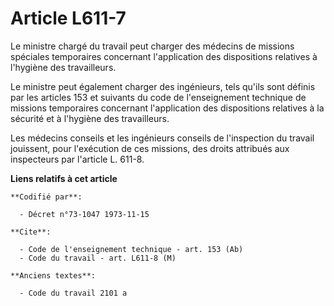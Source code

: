 # Article L611-7

Le ministre chargé du travail peut charger des médecins de missions spéciales temporaires concernant l'application des
dispositions relatives à l'hygiène des travailleurs.

Le ministre peut également charger des ingénieurs, tels qu'ils sont définis par les articles 153 et suivants du code de
l'enseignement technique de missions temporaires concernant l'application des dispositions relatives à la sécurité et à
l'hygiène des travailleurs.

Les médecins conseils et les ingénieurs conseils de l'inspection du travail jouissent, pour l'exécution de ces missions, des
droits attribués aux inspecteurs par l'article L. 611-8.

**Liens relatifs à cet article**

	**Codifié par**:

	  - Décret n°73-1047 1973-11-15

	**Cite**:

	  - Code de l'enseignement technique - art. 153 (Ab)
	  - Code du travail - art. L611-8 (M)

	**Anciens textes**:

	  - Code du travail 2101 a
